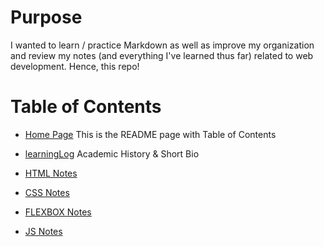 # Purpose
I wanted to learn / practice Markdown as well as improve my organization and review my notes (and everything I've learned thus far) related to web development. Hence, this repo!

# Table of Contents

- [Home Page](https://github.com/cased27/learningLog)
This is the README page with Table of Contents

- [learningLog](https://github.com/cased27/learningLog/blob/master/learningLog.md)
Academic History & Short Bio

- [HTML Notes](https://github.com/cased27/learningLog/blob/master/HTMLnotes.md)

- [CSS Notes](https://github.com/cased27/learningLog/blob/master/CSSnotes.md)

- [FLEXBOX Notes](https://github.com/cased27/learningLog/blob/master/FLEXBOXnotes.md)

- [JS Notes](https://github.com/cased27/learningLog/blob/master/JSnotes.md)


